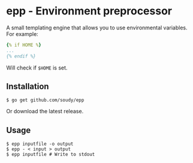 # epp - Environment preprocessor

A small templating engine that allows you to use environmental variables. For
example:
```yaml
{% if HOME %}
...
{% endif %}
```

Will check if `$HOME` is set.

## Installation
```
$ go get github.com/soudy/epp
```

Or download the latest release.

## Usage
```
$ epp inputfile -o output
$ epp - < input > output
$ epp inputfile # Write to stdout
```
